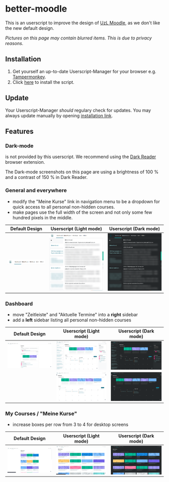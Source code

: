 # better-moodle

This is an userscript to improve the design of [UzL Moodle](https://moodle.uni-luebeck.de/), as we don't like the new default design.

_Pictures on this page may contain blurred items. This is due to privacy reasons._

## Installation

1. Get yourself an up-to-date Userscript-Manager for your browser e.g. [Tampermonkey](https://www.tampermonkey.net/).
2. Click [here][installation] to install the script.

## Update

Your Userscript-Manager _should_ regulary check for updates. You may always update manually by opening [installation link][installation].

## Features

### Dark-mode

is not provided by this userscript. We recommend using the [Dark Reader](https://darkreader.org/) browser extension.

The Dark-mode screenshots on this page are using a brightness of 100 % and a contrast of 150 % in Dark Reader.

### General and everywhere

-   modify the "Meine Kurse" link in navigation menu to be a dropdown for quick access to all personal non-hidden courses.
-   make pages use the full width of the screen and not only some few hundred pixels in the middle.

|                     Default Design                      |                    Userscript (Light mode)                     |                    Userscript (Dark mode)                    |
|:-------------------------------------------------------:|:--------------------------------------------------------------:|:------------------------------------------------------------:|
| ![Default Design](./img/general/my_courses/default.png) | ![Userscript (Light mode)](./img/general/my_courses/light.png) | ![Userscript (Dark mode)](./img/general/my_courses/dark.png) |

### Dashboard

-   move "Zeitleiste" and "Aktuelle Termine" into a **right** sidebar
-   add a **left** sidebar listing all personal non-hidden courses

|                 Default Design                 |                   Userscript (Light mode)                    |                   Userscript (Dark mode)                   |
|:----------------------------------------------:|:------------------------------------------------------------:|:----------------------------------------------------------:|
| ![Default Design](./img/dashboard/default.png) |    ![Userscript (Light mode)](./img/dashboard/light.png)     |    ![Userscript (Dark mode)](./img/dashboard/dark.png)     |
|                                                | ![Userscript (Light mode)](./img/dashboard/light_closed.png) | ![Userscript (Dark mode)](./img/dashboard/dark_closed.png) |

### My Courses / "Meine Kurse"

-   increase boxes per row from 3 to 4 for desktop screens

|                 Default Design                  |                Userscript (Light mode)                 |                Userscript (Dark mode)                |
|:-----------------------------------------------:|:------------------------------------------------------:|:----------------------------------------------------:|
| ![Default Design](./img/my_courses/default.png) | ![Userscript (Light mode)](./img/my_courses/light.png) | ![Userscript (Dark mode)](./img/my_courses/dark.png) |


[installation]: https://github.com/jxn-30/better-moodle/raw/main/redesign.user.js
